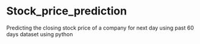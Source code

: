 # Stock_price_prediction
Predicting the closing stock price of a company for next day using past 60 days dataset using python
